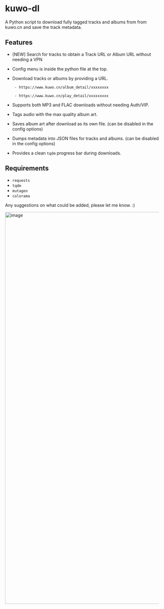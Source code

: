 # kuwo-dl

A Python script to download fully tagged tracks and albums from from kuwo.cn and save the track metadata.

## Features
- [NEW] Search for tracks to obtain a Track URL or Album URL without needing a VPN
- Config menu is inside the python file at the top.
- Download tracks or albums by providing a URL.

  ` - https://www.kuwo.cn/album_detail/xxxxxxxx`

  ` - https://www.kuwo.cn/play_detail/xxxxxxxxx`

- Supports both MP3 and FLAC downloads without needing Auth/VIP.
- Tags audio with the max quality album art.
- Saves album art after download as its own file. (can be disabled in the config options)
- Dumps metadata into JSON files for tracks and albums. (can be disabled in the config options)
- Provides a clean `tqdm` progress bar during downloads.

## Requirements

- `requests`
- `tqdm`
- `mutagen`
- `colorama`
  
Any suggestions on what could be added, please let me know. :)

<img width="813" height="1286" alt="image" src="https://github.com/user-attachments/assets/efea28c5-c53f-4d33-b06b-2f164547574a" />








